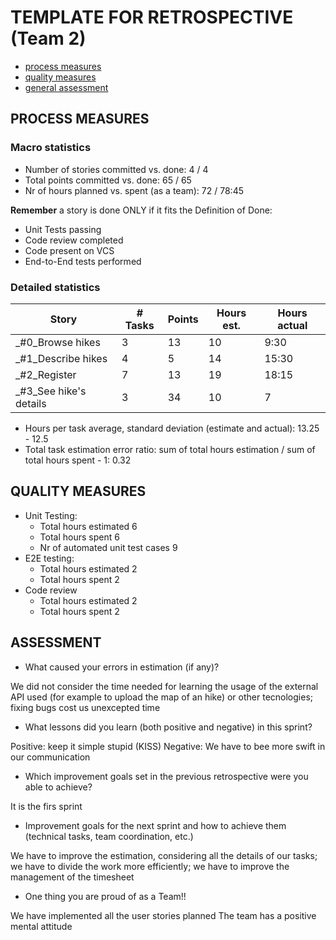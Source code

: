 TEMPLATE FOR RETROSPECTIVE (Team 2)
=====================================

- [process measures](#process-measures)
- [quality measures](#quality-measures)
- [general assessment](#assessment)

## PROCESS MEASURES 

### Macro statistics

- Number of stories committed vs. done:  4 / 4
- Total points committed vs. done: 65 / 65
- Nr of hours planned vs. spent (as a team): 72 / 78:45

**Remember** a story is done ONLY if it fits the Definition of Done:
 
- Unit Tests passing 
- Code review completed
- Code present on VCS
- End-to-End tests performed


### Detailed statistics

| Story  | # Tasks | Points | Hours est. | Hours actual |
|--------|---------|--------|------------|--------------|
| _#0_Browse hikes   |    3     |  13     |      10      |          9:30    |
| _#1_Describe hikes      |   4      |    5    |      14      |       15:30       |
_#2_Register      |    7     |    13    |     19       |      18:15        |
_#3_See hike's details     |    3     |     34   |     10       |         7     |
   


- Hours per task average, standard deviation (estimate and actual): 13.25 - 12.5
- Total task estimation error ratio: sum of total hours estimation / sum of total hours spent - 1: 0.32

  
## QUALITY MEASURES 

- Unit Testing:
  - Total hours estimated 6
  - Total hours spent 6
  - Nr of automated unit test cases 9
- E2E testing:
  - Total hours estimated 2
  - Total hours spent 2
- Code review 
  - Total hours estimated 2
  - Total hours spent 2
  


## ASSESSMENT

- What caused your errors in estimation (if any)?

We did not consider the time needed for learning the usage of the external API used (for example to upload the map of an hike) or other tecnologies; fixing bugs cost us unexcepted time


- What lessons did you learn (both positive and negative) in this sprint?

Positive: keep it simple stupid (KISS)
Negative: We have to bee more swift in our communication

- Which improvement goals set in the previous retrospective were you able to achieve? 

It is the firs sprint
  

- Improvement goals for the next sprint and how to achieve them (technical tasks, team coordination, etc.)

We have to improve the estimation, considering all the details of our tasks; we have to divide the work more efficiently; we have to improve the management of the timesheet

- One thing you are proud of as a Team!!

We have implemented all the user stories planned
The team has a positive mental attitude